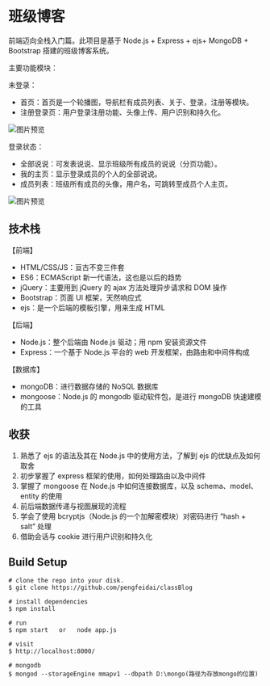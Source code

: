 # 班级博客

前端迈向全栈入门篇。此项目是基于 Node.js + Express + ejs+ MongoDB + Bootstrap 搭建的班级博客系统。


主要功能模块：

未登录：

- 首页：首页是一个轮播图，导航栏有成员列表、关于、登录，注册等模块。
- 注册登录页：用户登录注册功能、头像上传、用户识别和持久化。

![图片预览](http://ot4esom84.bkt.clouddn.com/17-9-24/67170567.jpg)

登录状态：

- 全部说说：可发表说说、显示班级所有成员的说说（分页功能）。
- 我的主页：显示登录成员的个人的全部说说。
- 成员列表：班级所有成员的头像，用户名，可跳转至成员个人主页。

![图片预览](http://ot4esom84.bkt.clouddn.com/17-9-24/70347273.jpg)

## 技术栈

【前端】

+ HTML/CSS/JS：亘古不变三件套
+ ES6：ECMAScript 新一代语法，这也是以后的趋势
+ jQuery：主要用到 jQuery 的 ajax 方法处理异步请求和 DOM 操作
+ Bootstrap：页面 UI 框架，天然响应式
+ ejs：是一个后端的模板引擎，用来生成 HTML

【后端】

+ Node.js：整个后端由 Node.js 驱动；用 npm 安装资源文件
+ Express：一个基于 Node.js 平台的 web 开发框架，由路由和中间件构成

【数据库】

+ mongoDB：进行数据存储的 NoSQL 数据库
+ mongoose：Node.js 的 mongodb 驱动软件包，是进行 mongoDB 快速建模的工具


## 收获

1. 熟悉了 ejs 的语法及其在 Node.js 中的使用方法，了解到 ejs 的优缺点及如何取舍
2. 初步掌握了 express 框架的使用，如何处理路由以及中间件
3. 掌握了 mongoose 在 Node.js 中如何连接数据库，以及 schema、model、entity 的使用
4. 前后端数据传递与视图展现的流程
5. 学会了使用 bcryptjs（Node.js 的一个加解密模块）对密码进行 “hash + salt” 处理
6. 借助会话与 cookie 进行用户识别和持久化


## Build Setup

```
# clone the repo into your disk.
$ git clone https://github.com/pengfeidai/classBlog

# install dependencies
$ npm install

# run
$ npm start   or   node app.js 

# visit
$ http://localhost:8000/

# mongodb
$ mongod --storageEngine mmapv1 --dbpath D:\mongo(路径为存放mongo的位置)
```

